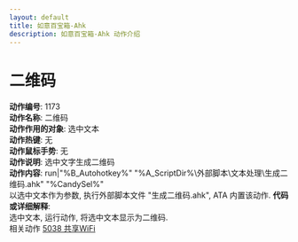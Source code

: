 ```yaml
---
layout: default
title: 如意百宝箱-Ahk
description: 如意百宝箱-Ahk 动作介绍
---
```


# [](#header-2) 二维码
**动作编号**: 1173  
**动作名称**: 二维码  
**动作作用的对象**: 选中文本  
**动作热键**: 无  
**动作鼠标手势**: 无  
**动作说明**: 选中文字生成二维码  
**动作内容**: run|"%B_Autohotkey%" "%A_ScriptDir%\外部脚本\文本处理\生成二维码.ahk" "%CandySel%"  
以选中文本作为参数, 执行外部脚本文件 "生成二维码.ahk", ATA 内置该动作.
**代码或详细解释**:  
选中文本, 运行动作, 将选中文本显示为二维码.  
相关动作 [5038 共享WiFi](5038.md)  